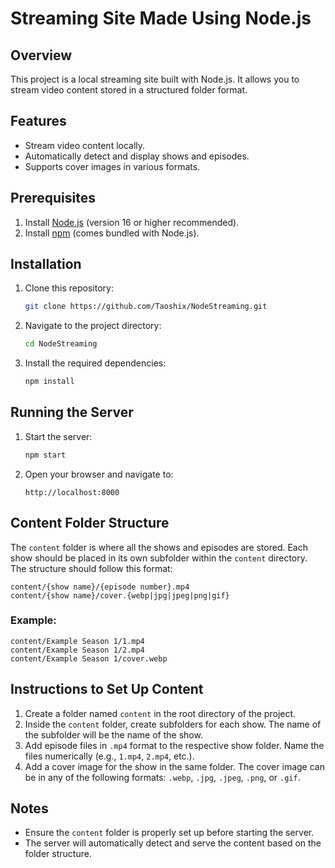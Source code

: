 # Streaming Site Made Using Node.js

## Overview
This project is a local streaming site built with Node.js. It allows you to stream video content stored in a structured folder format.

## Features
- Stream video content locally.
- Automatically detect and display shows and episodes.
- Supports cover images in various formats.

## Prerequisites
1. Install [Node.js](https://nodejs.org/) (version 16 or higher recommended).
2. Install [npm](https://www.npmjs.com/) (comes bundled with Node.js).

## Installation
1. Clone this repository:
   ```bash
   git clone https://github.com/Taoshix/NodeStreaming.git
   ```
2. Navigate to the project directory:
   ```bash
   cd NodeStreaming
   ```
3. Install the required dependencies:
   ```bash
   npm install
   ```

## Running the Server
1. Start the server:
   ```bash
   npm start
   ```
2. Open your browser and navigate to:
   ```
   http://localhost:8000
   ```

## Content Folder Structure
The `content` folder is where all the shows and episodes are stored. Each show should be placed in its own subfolder within the `content` directory. The structure should follow this format:

```
content/{show name}/{episode number}.mp4
content/{show name}/cover.{webp|jpg|jpeg|png|gif}
```

### Example:
```
content/Example Season 1/1.mp4
content/Example Season 1/2.mp4
content/Example Season 1/cover.webp
```

## Instructions to Set Up Content
1. Create a folder named `content` in the root directory of the project.
2. Inside the `content` folder, create subfolders for each show. The name of the subfolder will be the name of the show.
3. Add episode files in `.mp4` format to the respective show folder. Name the files numerically (e.g., `1.mp4`, `2.mp4`, etc.).
4. Add a cover image for the show in the same folder. The cover image can be in any of the following formats: `.webp`, `.jpg`, `.jpeg`, `.png`, or `.gif`.

## Notes
- Ensure the `content` folder is properly set up before starting the server.
- The server will automatically detect and serve the content based on the folder structure.
